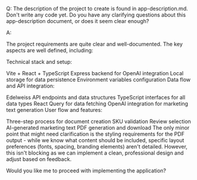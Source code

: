 Q: The description of the project to create is found in app-description.md. Don't write any code yet. Do you have any clarifying questions about this app-description document, or does it seem clear enough?

A:

The project requirements are quite clear and well-documented. The key aspects are well defined, including:

Technical stack and setup:

Vite + React + TypeScript
Express backend for OpenAI integration
Local storage for data persistence
Environment variables configuration
Data flow and API integration:

Edelweiss API endpoints and data structures
TypeScript interfaces for all data types
React Query for data fetching
OpenAI integration for marketing text generation
User flow and features:

Three-step process for document creation
SKU validation
Review selection
AI-generated marketing text
PDF generation and download
The only minor point that might need clarification is the styling requirements for the PDF output - while we know what content should be included, specific layout preferences (fonts, spacing, branding elements) aren't detailed. However, this isn't blocking as we can implement a clean, professional design and adjust based on feedback.

Would you like me to proceed with implementing the application?